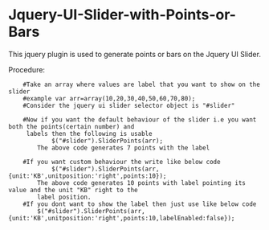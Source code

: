 Jquery-UI-Slider-with-Points-or-Bars
====================================

This jquery plugin is used to generate points or bars on the Jquery UI Slider.

Procedure:
		
		#Take an array where values are label that you want to show on the slider
		#example var arr=array(10,20,30,40,50,60,70,80);
		#Consider the jquery ui slider selector object is "#slider"
		
		#Now if you want the default behaviour of the slider i.e you want both the points(certain number) and 		
		 labels then the following is usable
		 		$("#slider").SliderPoints(arr);
		 	The above code generates 7 points with the label
		
		#If you want custom behaviour the write like below code
				$("#slider").SliderPoints(arr,{unit:'KB',unitposition:'right',points:10});
			The above code generates 10 points with label pointing its value and the unit "KB" right to the 
			label position.
		#If you dont want to show the label then just use like below code
			$("#slider").SliderPoints(arr,{unit:'KB',unitposition:'right',points:10,labelEnabled:false});
